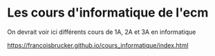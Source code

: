 # Les cours d'informatique de l'ecm


On devrait voir ici  différents cours de 1A, 2A et 3A en informatique

https://francoisbrucker.github.io/cours_informatique/index.html
